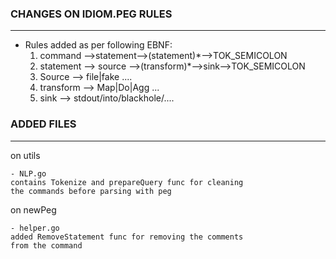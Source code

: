 ### CHANGES ON IDIOM.PEG RULES

---
- Rules added as per following EBNF:
   1. command -->statement-->(statement)*-->TOK_SEMICOLON
   2. statement --> source -->(transform)*-->sink-->TOK_SEMICOLON
   3. Source --> file|fake ....
   4. transform --> Map|Do|Agg ...
   5. sink --> stdout/into/blackhole/....
   
### ADDED FILES
---
on utils 

    - NLP.go
    contains Tokenize and prepareQuery func for cleaning
    the commands before parsing with peg
    
on newPeg
    
    - helper.go
    added RemoveStatement func for removing the comments
    from the command
            